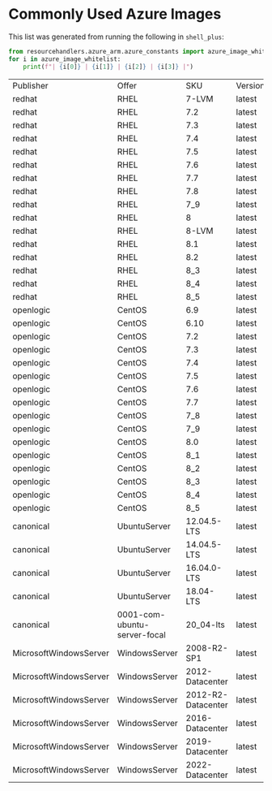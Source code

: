 # Commonly Used Azure Images

This list was generated from running the following in `shell_plus`:
```python
from resourcehandlers.azure_arm.azure_constants import azure_image_whitelist
for i in azure_image_whitelist:
    print(f"| {i[0]} | {i[1]} | {i[2]} | {i[3]} |")
```

| | | | |
|-|-|-|-|
| Publisher | Offer | SKU | Version | 
| redhat | RHEL | 7-LVM | latest |
| redhat | RHEL | 7.2 | latest |
| redhat | RHEL | 7.3 | latest |
| redhat | RHEL | 7.4 | latest |
| redhat | RHEL | 7.5 | latest |
| redhat | RHEL | 7.6 | latest |
| redhat | RHEL | 7.7 | latest |
| redhat | RHEL | 7.8 | latest |
| redhat | RHEL | 7_9 | latest |
| redhat | RHEL | 8 | latest |
| redhat | RHEL | 8-LVM | latest |
| redhat | RHEL | 8.1 | latest |
| redhat | RHEL | 8.2 | latest |
| redhat | RHEL | 8_3 | latest |
| redhat | RHEL | 8_4 | latest |
| redhat | RHEL | 8_5 | latest |
| openlogic | CentOS | 6.9 | latest |
| openlogic | CentOS | 6.10 | latest |
| openlogic | CentOS | 7.2 | latest |
| openlogic | CentOS | 7.3 | latest |
| openlogic | CentOS | 7.4 | latest |
| openlogic | CentOS | 7.5 | latest |
| openlogic | CentOS | 7.6 | latest |
| openlogic | CentOS | 7.7 | latest |
| openlogic | CentOS | 7_8 | latest |
| openlogic | CentOS | 7_9 | latest |
| openlogic | CentOS | 8.0 | latest |
| openlogic | CentOS | 8_1 | latest |
| openlogic | CentOS | 8_2 | latest |
| openlogic | CentOS | 8_3 | latest |
| openlogic | CentOS | 8_4 | latest |
| openlogic | CentOS | 8_5 | latest |
| canonical | UbuntuServer | 12.04.5-LTS | latest |
| canonical | UbuntuServer | 14.04.5-LTS | latest |
| canonical | UbuntuServer | 16.04.0-LTS | latest |
| canonical | UbuntuServer | 18.04-LTS | latest |
| canonical | 0001-com-ubuntu-server-focal | 20_04-lts | latest |
| MicrosoftWindowsServer | WindowsServer | 2008-R2-SP1 | latest |
| MicrosoftWindowsServer | WindowsServer | 2012-Datacenter | latest |
| MicrosoftWindowsServer | WindowsServer | 2012-R2-Datacenter | latest |
| MicrosoftWindowsServer | WindowsServer | 2016-Datacenter | latest |
| MicrosoftWindowsServer | WindowsServer | 2019-Datacenter | latest |
| MicrosoftWindowsServer | WindowsServer | 2022-Datacenter | latest |
